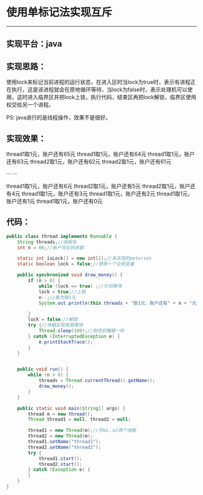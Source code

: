 # 使用单标记法实现互斥

---



## 实现平台：java

## 实现思路：

使用lock来标记当前进程的运行状态，在进入区时当lock为true时，表示有进程正在执行，这是该进程就会在原地循环等待，当lock为false时，表示处理机可以使用，这时进入临界区并把lock上锁，执行代码，结束区再把lock解锁，临界区使用权交给另一个进程。

PS: java进行的是线程操作，效果不是很好。

## 实现效果：

thread1取1元，账户还有65元
thread1取1元，账户还有64元
thread1取1元，账户还有63元
thread2取1元，账户还有62元
thread2取1元，账户还有61元

··· ···

thread1取1元，账户还有6元
thread2取1元，账户还有5元
thread2取1元，账户还有4元
thread1取1元，账户还有3元
thread1取1元，账户还有2元
thread1取1元，账户还有1元
thread1取1元，账户还有0元





## 代码：

```java
public class thread implements Runnable {
    String threads;//线程名
    int n = 66;//账户现在的余额

    static int isLock[] = new int[2];//未实现的peterson
    static boolean lock = false;//使用一个全局变量

    public synchronized void draw_money() {
        if (n > 0) {
            while (lock == true) ;//忙则等待
            lock = true;//上锁
            n--;//每次取1元
            System.out.println(this.threads + "取1元，账户还有" + n + "元");

        }
        lock = false;//解锁
        try {//休眠实现有限等待
            Thread.sleep(100);//取完后睡眠一秒
        } catch (InterruptedException e) {
            e.printStackTrace();
        }
    }


    public void run() {
        while (n > 0) {
            threads = Thread.currentThread().getName();
            draw_money();
        }
    }

    public static void main(String[] args) {
        thread m = new thread();
        Thread thread1 = null, thread2 = null;

        thread1 = new Thread(m);//开m1，m2两个线程
        thread2 = new Thread(m);
        thread1.setName("thread1");
        thread2.setName("thread2");
        try {
            thread1.start();
            thread2.start();
        } catch (Exception e) {
        }
    }
}
```

